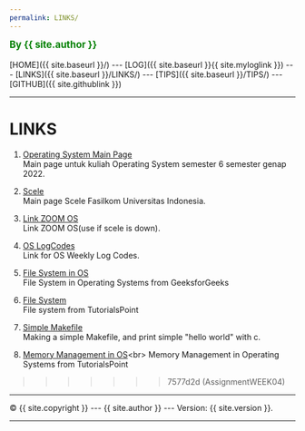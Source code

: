 ```yaml
---
permalink: LINKS/
---
```

<span style="color:green; font-weight:bold; font-size:larger;">By {{ site.author }}</span>
<br><br>
[HOME]({{ site.baseurl }}/) ---
[LOG]({{ site.baseurl }}{{ site.myloglink }}) ---
[LINKS]({{ site.baseurl }}/LINKS/) ---
[TIPS]({{ site.baseurl }}/TIPS/) ---
[GITHUB]({{ site.githublink }})
<br>
<hr>

# LINKS

1. [Operating System Main Page](https://os.vlsm.org/)<br>
Main page untuk kuliah Operating System semester 6 semester genap 2022.

2. [Scele](https://scele.cs.ui.ac.id/)<br>
Main page Scele Fasilkom Universitas Indonesia.

3. [Link ZOOM OS](https://zoom.us/j/99547756705)<br>
Link ZOOM OS(use if scele is down).

4. [OS LogCodes](https://osp4diss.vlsm.org/ETC/logCodes.txt)<br>
Link for OS Weekly Log Codes.

5. [File System in OS](https://www.geeksforgeeks.org/file-systems-in-operating-system/)<br>
File System in Operating Systems from GeeksforGeeks

6. [File System](https://www.tutorialspoint.com/operating_system/os_file_system.htm)<br>
File system from TutorialsPoint 

7. [Simple Makefile](https://www.cs.colby.edu/maxwell/courses/tutorials/maketutor/)<br>
Making a simple Makefile, and print simple "hello world" with c.

8. [Memory Management in OS](https://www.tutorialspoint.com/operating_system/os_memory_management.htm#:~:text=Memory%20management%20is%20the%20functionality,process%20or%20it%20is%20free.)<br>
Memory Management in Operating Systems from TutorialsPoint

>>>>>>> 7577d2d (AssignmentWEEK04)
<hr>
&copy; {{ site.copyright }} --- {{ site.author }} --- Version: {{ site.version }}.
<hr>
<br>
